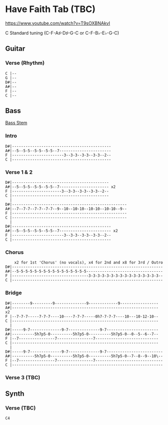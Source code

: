 
# Have Faith Tab (TBC)

<https://www.youtube.com/watch?v=T9sOXBNAkvI>

C Standard tuning (C-F-A♯-D♯-G-C or C-F-B♭-E♭-G-C)

## Guitar
  
### Verse (Rhythm)

    C |--
    G |--
    D#|--
    A#|--
    F |--
    C |--

## Bass

[Bass Stem](/C-Standard-Tabs/Stems/HaveFaith_BassStem.mp3)

### Intro

    D#|--------------------------------------------
    A#|--5--5-5--5-5--5-5--7-----------------------
    F |-----------------------3--3-3--3-3--3-3--2--
    C |--------------------------------------------

### Verse 1 & 2

    D#|-------------------------------------------
    A#|--5--5-5--5-5--5-5--7---------------------- x2
    F |----------------------3--3-3--3-3--3-3--2--
    C |-------------------------------------------
      |
    D#|---------------------------------------------------
    A#|--7--7-7--7-7--7-7--9--10--10-10--10-10--10-10--9--
    F |---------------------------------------------------
    C |---------------------------------------------------
      |
    D#|--------------------------------------------
    A#|--5--5-5--5-5--5-5--7----------------------- x2
    F |-----------------------3--3-3--3-3--3-3--2--
    C |--------------------------------------------

### Chorus

        x2 for 1st 'Chorus' (no vocals), x4 for 2nd and x8 for 3rd / Outro
    D#|-------------------------------------------------------------------
    A#|--5-5-5-5-5-5-5-5-5-5-5-5-5-5-5-5----------------------------------
    F |----------------------------------3-3-3-3-3-3-3-3-3-3-3-3-3-3-3-3--
    C |-------------------------------------------------------------------

### Bridge

    D#|--------9---------9--------------9-------------9-----------------
    A#|----------------------------------------------------------------- x2
    F |--7-7-7-----7-7-7----10----7-7-7-----0h7-7-7-7----10---10-12-10--
    C |-----------------------------------------------------------------
      |
    D#|-----9-7--------------9-7--------------9-7-----------------------
    A#|----------5h7p5-0----------5h7p5-0----------5h7p5-0--0--5--6--7--
    F |--7----------------7----------------7----------------------------
    C |-----------------------------------------------------------------
      |
    D#|-----9-7--------------9-7--------------9-7-------------------------
    A#|----------5h7p5-0----------5h7p5-0----------5h7p5-0--7--8--9--10\--
    F |--7----------------7----------------7------------------------------
    C |-------------------------------------------------------------------

### Verse 3 (TBC)



## Synth

### Verse (TBC)

    C4
